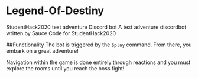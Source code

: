 # Legend-Of-Destiny
StudentHack2020 text adventure Discord bot
A text adventure discordbot written by Sauce Code for StudentHack2020

##Functionality
The bot is triggered by the `$play` command. From there, you embark on a great adventure!

Navigation within the game is done entirely through reactions and you must explore the rooms until you reach the boss fight!

